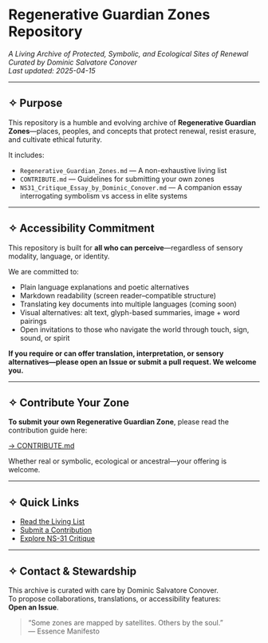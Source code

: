 
# Regenerative Guardian Zones Repository  
_A Living Archive of Protected, Symbolic, and Ecological Sites of Renewal_  
_Curated by Dominic Salvatore Conover_  
_Last updated: 2025-04-15_

---

## ✧ Purpose

This repository is a humble and evolving archive of **Regenerative Guardian Zones**—places, peoples, and concepts that protect renewal, resist erasure, and cultivate ethical futurity.

It includes:

- `Regenerative_Guardian_Zones.md` — A non-exhaustive living list
- `CONTRIBUTE.md` — Guidelines for submitting your own zones
- `NS31_Critique_Essay_by_Dominic_Conover.md` — A companion essay interrogating symbolism vs access in elite systems

---

## ✧ Accessibility Commitment

This repository is built for **all who can perceive**—regardless of sensory modality, language, or identity.

We are committed to:

- Plain language explanations and poetic alternatives
- Markdown readability (screen reader–compatible structure)
- Translating key documents into multiple languages (coming soon)
- Visual alternatives: alt text, glyph-based summaries, image + word pairings
- Open invitations to those who navigate the world through touch, sign, sound, or spirit

**If you require or can offer translation, interpretation, or sensory alternatives—please open an Issue or submit a pull request. We welcome you.**

---

## ✧ Contribute Your Zone

**To submit your own Regenerative Guardian Zone**, please read the contribution guide here:

[→ CONTRIBUTE.md](CONTRIBUTE.md)

Whether real or symbolic, ecological or ancestral—your offering is welcome.

---

## ✧ Quick Links

- [Read the Living List](Regenerative_Guardian_Zones.md)  
- [Submit a Contribution](CONTRIBUTE.md)  
- [Explore NS-31 Critique](NS31_Critique_Essay_by_Dominic_Conover.md)

---

## ✧ Contact & Stewardship

This archive is curated with care by Dominic Salvatore Conover.  
To propose collaborations, translations, or accessibility features:  
**Open an Issue**.

> “Some zones are mapped by satellites. Others by the soul.”  
> — Essence Manifesto
